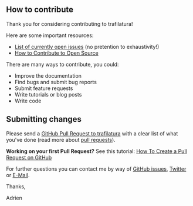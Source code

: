 ## How to contribute

Thank you for considering contributing to trafilatura!

Here are some important resources:

  * [List of currently open issues](https://github.com/adbar/trafilatura/issues) (no pretention to exhaustivity!)
  * [How to Contribute to Open Source](https://opensource.guide/how-to-contribute/)

There are many ways to contribute, you could:

  * Improve the documentation
  * Find bugs and submit bug reports
  * Submit feature requests
  * Write tutorials or blog posts
  * Write code

## Submitting changes

Please send a [GitHub Pull Request to trafilatura](https://github.com/adbar/trafilatura/pull/new/master) with a clear list of what you've done (read more about [pull requests](http://help.github.com/pull-requests/)).

**Working on your first Pull Request?** See this tutorial: [How To Create a Pull Request on GitHub](https://www.digitalocean.com/community/tutorials/how-to-create-a-pull-request-on-github)

For further questions you can contact me by way of [GitHub issues](https://github.com/adbar/trafilatura/issues), [Twitter](https://twitter.com/adbarbaresi) or [E-Mail](http://adrien.barbaresi.eu/contact.html).

Thanks,

Adrien